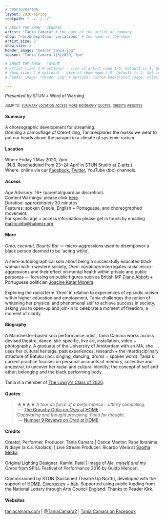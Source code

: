 ```yaml
---
# CONFIGURATION
layout: 2020-spring
rootpath: "../../../"

# ABOUT THE SHOW - GENERIC
artist: "Tania Camara" # the name of the artist or company
show: "<br>&nbsp;Oreo: variations" # the name of the show
artist_size: 2
show_size: 2
header_image: "header_tania.jpg"    
season: "Tania Camara 1|5|2020, 7pm"

# ABOUT THE SHOW - LAYOUT
# artist_size: 1 # optional - size of artist name 1-5. Default is 1. Set longer names to lower values
# show_size: 2 # optional - size of show name 2-5. Default is 2. Set longer names to lower values
# header_image: "header.jpg" # optional custom background image, relative to current page

---
```

*Presented by* STUN *+* Word of Warning       
         
<span style='font-variant: small-caps'>jump to: [summary](/current/2020-springsummer/camara/#summary) [location](/current/2020-springsummer/camara/#location) [access](/current/2020-springsummer/camara/#access) [more](/current/2020-springsummer/camara/#more) [biography](/current/2020-springsummer/camara/#biography) [quotes](/current/2020-springsummer/camara/#quotes), [credits](/current/2020-springsummer/camara/#credits) [websites](/current/2020-springsummer/camara/#websites)</span>       
        
#### Summary       
A choreographic development for streaming.<br>Donning a camouflage of Oreo-filling, Tania explores the masks we wear to put our heads above the parapet in a climate of systemic racism.          
        
#### Location           
When: Friday 1 May 2020, 7pm.<br>&nbsp;(N.B. Rescheduled from 23+24 April in STUN Studio at Z-arts.)        
Where: online via our <a href="http://facebook.com/warnmcr" target="_blank">Facebook</a>, <a href="http://twitter.com/warnmcr" target="_blank">Twitter</a>, YouTube (*tbc*) channels.         
          
#### Access         
Age Advisory: 16+ (parental/guardian discretion).<br>Content Warnings: please click [here](/warnings).<br>Duration: *approximately* 30 minutes.<br>Features: spoken Creole, English + Portuguese, and choreographed movement.<br>For specific age + access information please get in touch by emailing <mailto:info@habmcr.org>.         
             
#### More         
*Oreo, coconut, Bounty Bar* — micro-aggressions used to disempower a black person deemed to be 'acting white'.<br><br>A semi-autobiographical solo about being a successfully educated black woman within western society, *Oreo: variations* interrogates racial micro-aggressions and their effect on mental health within private and public personas — focusing on public figures such as British MP <a href="http://en.wikipedia.org/wiki/Diane_Abbott" target="_blank">Diane Abbott</a> + Portuguese politician <a href="http://en.wikipedia.org/wiki/Joacine_Katar_Moreira" target="_blank">Joacine Katar Moreira</a>.<br><br>Exploring the racial term 'Oreo' in relation to experiences of episodic racism within higher education and employment, Tania challenges the notion of whitening her physical and phenomenal self to achieve success in society, asking you to open-up and join-in to celebrate a moment of freedom, a moment of clarity.       
         
#### Biography        
A Manchester-based solo performance artist, Tania Camara works across devised theatre, dance, site-specific, live art, installation, video + photography. A graduate of the University of Amsterdam with an MA, she uses her cultural heritage, past experiences, research + the interdisciplinary structure of Batuku (incl. singing, dancing, drums + spoken word). Tania's current practice focuses on personal accounts of memory, collective and ancestral, to uncover her racial and cultural identity; the concept of self and other; belonging and the black performing body.<br><br>Tania is a member of <a href="http://thelowry.com/about-us/artist-development/class-of-programme" target="_blank">The Lowry's Class of 2020</a>.        
        
#### Quotes        
>★★★★ *A tour de force of a performance …utterly compelling.*<br>&nbsp;— <a href="http://www.thegrouchycritic.com/oreo-review" target="_blank">The Grouchy Critic on *Oreo* at HOME</a><br>*Captivating and thought provoking. Food for thought.*<br>&nbsp;— <a href="http://number9reviews.blogspot.com/2020/01/theatre-review-oreo-home-manchester.html" target="_blank">Number 9 Reviews on *Oreo* at HOME</a>         
         
#### Credits          
Creator, Performer, Producer: Tania Camara | Dance Mentor: Pape Ibrahima N'diaye (a.k.a. Kaolack) | Live Stream Producer: Ricardo Vilela at <a href="http://www.sagittamedia.co.uk/site2" target="_blank">Sagitta Media</a><br><br>Original Lighting Designer: Kamini Patel | Image of *Me, myself and my Oreos* from SPILL Festival of Performance 2016 by Guido Mencari.<br><br>Commissioned by STUN (Sustained Theatre Up North), developed with the support of <a href="http://homemcr.org/article/push-2020-commissions" target="_blank">HOME</a>, [Divergency](/hab/divergencymcr) + [hab](/hab). Supported using public funding from the National Lottery through Arts Council England. Thanks to Peader Kirk.       
        
#### Websites           
<a href="http://taniacamara.com" target="_blank">taniacamara.com</a> | <a href="http://twitter.com/TaniaCamara2" target="_blank">@TaniaCamara2</a> | <a href="http://www.facebook.com/TaniaCamara.Performance.Artist" target="_blank">Tania Camara on Facebook</a>
